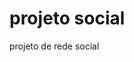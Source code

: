 # projeto social
 projeto de rede social
<div align="center">
  <img src="">
 </div> <br><br>
 
 <p><strong> </strong> </p>
 
 <div align="center">
  <img src="">
 </div>
